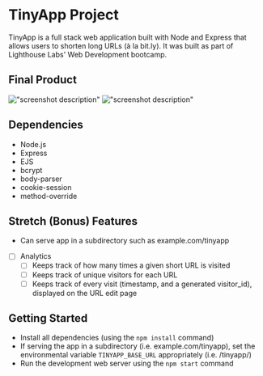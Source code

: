 # TinyApp Project

TinyApp is a full stack web application built with Node and Express that allows users to shorten long URLs (à la bit.ly). It was built as part of Lighthouse Labs' Web Development bootcamp.

## Final Product

!["screenshot description"](#)
!["screenshot description"](#)

## Dependencies

- Node.js
- Express
- EJS
- bcrypt
- body-parser
- cookie-session
- method-override

## Stretch (Bonus) Features

- Can serve app in a subdirectory such as example.com/tinyapp
* [ ] Analytics
  * [ ] Keeps track of how many times a given short URL is visited
  * [ ] Keeps track of unique visitors for each URL
  * [ ] Keeps track of every visit (timestamp, and a generated visitor_id), displayed on the URL edit page

## Getting Started

- Install all dependencies (using the `npm install` command)
- If serving the app in a subdirectory (i.e. example.com/tinyapp), set the environmental variable `TINYAPP_BASE_URL` appropriately (i.e. /tinyapp/)
- Run the development web server using the `npm start` command